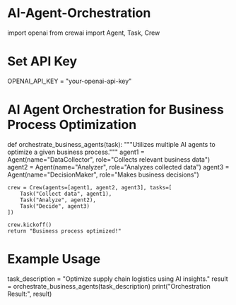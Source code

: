 # AI-Agent-Orchestration
import openai
from crewai import Agent, Task, Crew

# Set API Key
OPENAI_API_KEY = "your-openai-api-key"

# AI Agent Orchestration for Business Process Optimization
def orchestrate_business_agents(task):
    """Utilizes multiple AI agents to optimize a given business process."""
    agent1 = Agent(name="DataCollector", role="Collects relevant business data")
    agent2 = Agent(name="Analyzer", role="Analyzes collected data")
    agent3 = Agent(name="DecisionMaker", role="Makes business decisions")
    
    crew = Crew(agents=[agent1, agent2, agent3], tasks=[
        Task("Collect data", agent1), 
        Task("Analyze", agent2), 
        Task("Decide", agent3)
    ])
    
    crew.kickoff()
    return "Business process optimized!"

# Example Usage
task_description = "Optimize supply chain logistics using AI insights."
result = orchestrate_business_agents(task_description)
print("Orchestration Result:", result)
